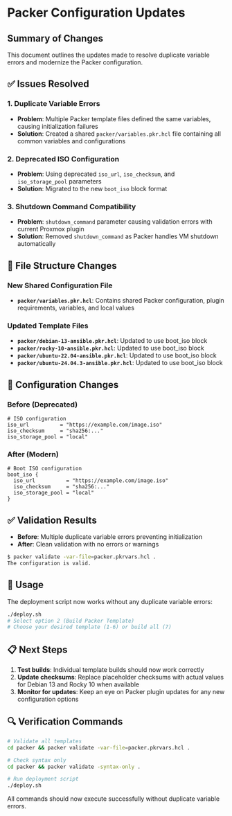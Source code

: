 # Packer Configuration Updates

## Summary of Changes

This document outlines the updates made to resolve duplicate variable errors and modernize the Packer configuration.

## ✅ Issues Resolved

### 1. Duplicate Variable Errors
- **Problem**: Multiple Packer template files defined the same variables, causing initialization failures
- **Solution**: Created a shared `packer/variables.pkr.hcl` file containing all common variables and configurations

### 2. Deprecated ISO Configuration
- **Problem**: Using deprecated `iso_url`, `iso_checksum`, and `iso_storage_pool` parameters
- **Solution**: Migrated to the new `boot_iso` block format

### 3. Shutdown Command Compatibility
- **Problem**: `shutdown_command` parameter causing validation errors with current Proxmox plugin
- **Solution**: Removed `shutdown_command` as Packer handles VM shutdown automatically

## 📁 File Structure Changes

### New Shared Configuration File
- **`packer/variables.pkr.hcl`**: Contains shared Packer configuration, plugin requirements, variables, and local values

### Updated Template Files
- **`packer/debian-13-ansible.pkr.hcl`**: Updated to use boot_iso block
- **`packer/rocky-10-ansible.pkr.hcl`**: Updated to use boot_iso block
- **`packer/ubuntu-22.04-ansible.pkr.hcl`**: Updated to use boot_iso block
- **`packer/ubuntu-24.04.3-ansible.pkr.hcl`**: Updated to use boot_iso block

## 🔧 Configuration Changes

### Before (Deprecated)
```hcl
# ISO configuration
iso_url          = "https://example.com/image.iso"
iso_checksum     = "sha256:..."
iso_storage_pool = "local"
```

### After (Modern)
```hcl
# Boot ISO configuration
boot_iso {
  iso_url          = "https://example.com/image.iso"
  iso_checksum     = "sha256:..."
  iso_storage_pool = "local"
}
```

## ✅ Validation Results

- **Before**: Multiple duplicate variable errors preventing initialization
- **After**: Clean validation with no errors or warnings

```bash
$ packer validate -var-file=packer.pkrvars.hcl .
The configuration is valid.
```

## 🚀 Usage

The deployment script now works without any duplicate variable errors:

```bash
./deploy.sh
# Select option 2 (Build Packer Template)
# Choose your desired template (1-6) or build all (7)
```

## 📋 Next Steps

1. **Test builds**: Individual template builds should now work correctly
2. **Update checksums**: Replace placeholder checksums with actual values for Debian 13 and Rocky 10 when available
3. **Monitor for updates**: Keep an eye on Packer plugin updates for any new configuration options

## 🔍 Verification Commands

```bash
# Validate all templates
cd packer && packer validate -var-file=packer.pkrvars.hcl .

# Check syntax only
cd packer && packer validate -syntax-only .

# Run deployment script
./deploy.sh
```

All commands should now execute successfully without duplicate variable errors.
